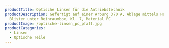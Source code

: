 ```yaml
---
productTitle: Optische Linsen für die Antriebstechnik
productDescription: Gefertigt auf einer Arburg 370 A, Ablage mittels Handling in
  Blister unter Reinraumbox, Kl. 7, Material PC
productImage: /optische-linsen_pc_pfaff.jpg
productCategories:
  - Linsen
  - Optische Teile
---
```

